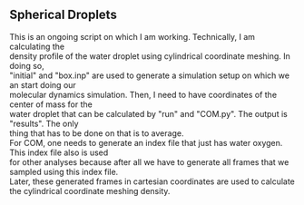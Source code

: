 ## Spherical Droplets  
This is an ongoing script on which I am working. Technically, I am calculating the  
density profile of the water droplet using cylindrical coordinate meshing. In doing so,  
"initial" and "box.inp" are used to generate a simulation setup on which we an start doing our  
molecular dynamics simulation. Then, I need to have coordinates of the center of mass for the   
water droplet that can be calculated by "run" and "COM.py". The output is "results". The only  
thing that has to be done on that is to average.  
For COM, one needs to generate an index file that just has water oxygen. This index file also is used  
for other analyses because after all we have to generate all frames that we sampled using this index file.  
Later, these generated frames in cartesian coordinates are used to calculate the cylindrical coordinate meshing density.
